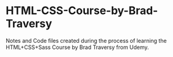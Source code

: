 # HTML-CSS-Course-by-Brad-Traversy
Notes and Code files created during the process of learning the HTML+CSS+Sass Course by Brad Traversy from Udemy.
